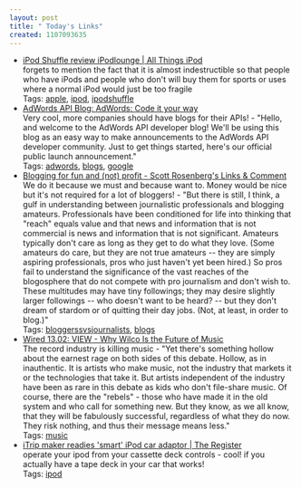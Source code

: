 ```yaml
---
layout: post
title: " Today's Links"
created: 1107093635
---
```


<ul class="jotsBookmarks">

<li><a href="http://www.ipodlounge.com/reviews_more.php?id=6129_0_6_0_C"><span class="jotsBookmarkTitle">iPod Shuffle review iPodlounge | All Things iPod</span></a>
<br><span class="jotsBookmarkDescription">forgets to mention the fact that it is almost indestructible so that people who have iPods and people who don't will buy them for sports or uses where a normal iPod would just be too fragile</span>
<br><span class="jotsBookmarkTags">Tags: <a href="http://www.jots.com/users/roland/apple">apple</a>, <a href="http://www.jots.com/users/roland/ipod">ipod</a>, <a href="http://www.jots.com/users/roland/ipodshuffle">ipodshuffle</a></span>
</li>

<li><a href="http://adwordsapi.blogspot.com/2005/01/adwords-code-it-your-way.html"><span class="jotsBookmarkTitle">AdWords API Blog: AdWords: Code it your way</span></a>
<br><span class="jotsBookmarkDescription">Very cool, more companies should have blogs for their APIs! - &quot;Hello, and welcome to the AdWords API developer blog! We'll be using this blog as an easy way to make announcements to the AdWords API developer community. Just to get things started, here's our official public launch announcement.&quot;</span>
<br><span class="jotsBookmarkTags">Tags: <a href="http://www.jots.com/users/roland/adwords">adwords</a>, <a href="http://www.jots.com/users/roland/blogs">blogs</a>, <a href="http://www.jots.com/users/roland/google">google</a></span>
</li>

<li><a href="http://blogs.salon.com/0000014/2005/01/27.html#a826"><span class="jotsBookmarkTitle">Blogging for fun and (not) profit - Scott Rosenberg&#39;s Links &amp; Comment</span></a>
<br><span class="jotsBookmarkDescription">We do it because we must and because want to. Money would  be nice but it's not required for a lot of  bloggers! - &quot;But there is still, I think, a gulf in understanding between journalistic professionals and blogging amateurs. Professionals have been conditioned for life into thinking that &quot;reach&quot; equals value and that news and information that is not commercial is news and information that is not significant. Amateurs typically don't care as long as they get to do what they love. (Some amateurs do care, but they are not true amateurs -- they are simply aspiring professionals, pros who just haven't yet been hired.) So pros fail to understand the significance of the vast reaches of the blogosphere that do not compete with pro journalism and don't wish to. These multitudes may have tiny followings; they may desire slightly larger followings -- who doesn't want to be heard? -- but they don't dream of stardom or of quitting their day jobs. (Not, at least, in order to blog.)&quot;</span>
<br><span class="jotsBookmarkTags">Tags: <a href="http://www.jots.com/users/roland/bloggerssvsjournalists">bloggerssvsjournalists</a>, <a href="http://www.jots.com/users/roland/blogs">blogs</a></span>
</li>

<li><a href="http://www.wired.com/wired/archive/13.02/view.html?pg=5"><span class="jotsBookmarkTitle">Wired 13.02: VIEW - Why Wilco Is the Future of Music</span></a>
<br><span class="jotsBookmarkDescription">The record industry is killing music - &quot;Yet there's something hollow about the earnest rage on both sides of this debate. Hollow, as in inauthentic. It is artists who make music, not the industry that markets it or the technologies that take it. But artists independent of the industry have been as rare in this debate as kids who don't file-share music. Of course, there are the &quot;rebels&quot; - those who have made it in the old system and who call for something new. But they know, as we all know, that they will be fabulously successful, regardless of what they do now. They risk nothing, and thus their message means less.&quot;</span>
<br><span class="jotsBookmarkTags">Tags: <a href="http://www.jots.com/users/roland/music">music</a></span>
</li>

<li><a href="http://www.theregister.co.uk/2005/01/11/griffin_smartdeck/"><span class="jotsBookmarkTitle">iTrip maker readies &#39;smart&#39; iPod car adaptor | The Register</span></a>
<br><span class="jotsBookmarkDescription">operate your ipod from your cassette deck controls - cool! if you actually have a tape deck in your car that works!</span>
<br><span class="jotsBookmarkTags">Tags: <a href="http://www.jots.com/users/roland/ipod">ipod</a></span>
</li>

</ul>


